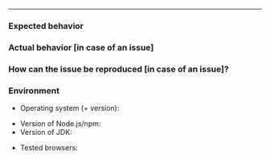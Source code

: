 
<!-- Before I added this bug/feature request I checked these

    - This issue/feature is not reported yet
    - I built the project based on the latest master
    - I have checked the documentation to see if there is a procedure described for this case -->

<!-- User Story description -->

---

### Expected behavior

<!-- What behavior is expected, what should be achieved by this feature -->

### Actual behavior [in case of an issue]

<!-- What happens instead. Provide a gif, screenshot, log message -->

### How can the issue be reproduced [in case of an issue]?

<!-- Describe the steps in detail, upload a gif, upload a code snippet, or a link to a service template.
See also https://en.wikipedia.org/wiki/Minimal_Working_Example -->

### Environment

<!-- in all cases -->
- Operating system (+ version):
<!-- in case the project is built locally and depending on the issue -->
- Version of Node.js/npm:
- Version of JDK:
<!-- in case of an UI feature/issue -->
- Tested browsers:
